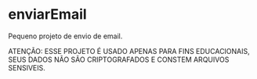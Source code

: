 # enviarEmail
Pequeno projeto de envio de email.

ATENÇÃO: ESSE PROJETO É USADO APENAS PARA FINS EDUCACIONAIS, SEUS DADOS NÃO SÃO CRIPTOGRAFADOS E CONSTEM ARQUIVOS SENSIVEIS.
